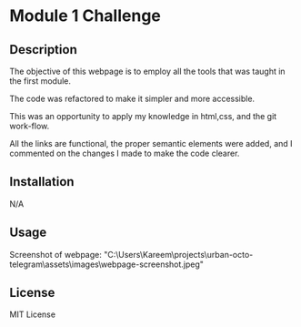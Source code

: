 # Module 1 Challenge

## Description
The objective of this webpage is to employ all the tools that was taught in the first module.

The code was refactored to make it simpler and more accessible.

This was an opportunity to apply my knowledge in html,css, and the git work-flow.

All the links are functional, the proper semantic elements were added, and I commented on the changes I made to make the code clearer.

## Installation
N/A

## Usage
Screenshot of webpage:
"C:\Users\Kareem\projects\urban-octo-telegram\assets\images\webpage-screenshot.jpeg"

## License
MIT License

